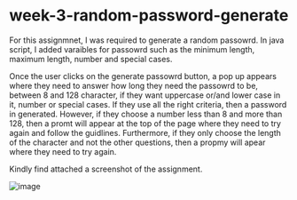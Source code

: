 # week-3-random-password-generate
For this assignmnet, I was required to generate a random passowrd.
In java script, I added varaibles for passowrd such as the minimum length, maximum length, number and special cases. 

Once the user clicks on the generate passowrd button, a pop up appears where they  need to answer how long they need the passowrd to be, between 8 and 128 character, if they want uppercase or/and lower case in it, number or special cases. If they use all the right criteria, then a password in generated. However, if they choose a number less than 8 and more than 128, then a promt will appear at the top of the page where they need to try again and follow the guidlines. Furthermore, if they only choose the length of the character and not the other questions, then a propmy will apear where they need to try again.

Kindly find attached a screenshot of the assignment.

![image](https://user-images.githubusercontent.com/76731133/110247545-6e198700-7f75-11eb-8736-2a0f018f6485.png)
